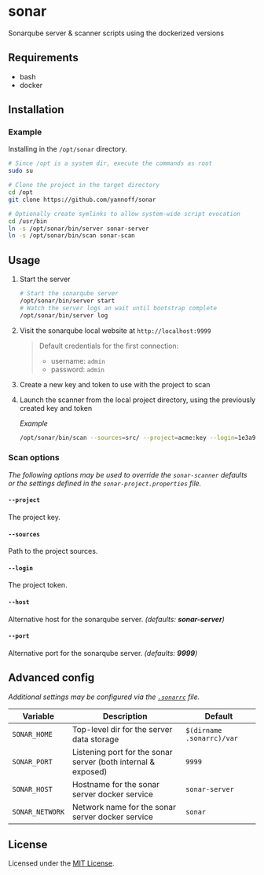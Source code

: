 # sonar

Sonarqube server &amp; scanner scripts using the dockerized versions

## Requirements

- bash
- docker

## Installation

### Example

Installing in the `/opt/sonar` directory.

```bash
# Since /opt is a system dir, execute the commands as root
sudo su

# Clone the project in the target directory
cd /opt
git clone https://github.com/yannoff/sonar

# Optionally create symlinks to allow system-wide script evocation
cd /usr/bin
ln -s /opt/sonar/bin/server sonar-server
ln -s /opt/sonar/bin/scan sonar-scan
```

## Usage

1. Start the server

    ```bash
    # Start the sonarqube server
    /opt/sonar/bin/server start
    # Watch the server logs an wait until bootstrap complete
    /opt/sonar/bin/server log
    ```

2. Visit the sonarqube local website at `http://localhost:9999`

    > Default credentials for the first connection:
    > - username: `admin`
    > - password: `admin`

3. Create a new key and token to use with the project to scan
4. Launch the scanner from the local project directory, using the previously created key and token

    _Example_

    ```bash
    /opt/sonar/bin/scan --sources=src/ --project=acme:key --login=1e3a987cde65fdd74118
    ```

### Scan options

_The following options may be used to override the `sonar-scanner` defaults or the settings defined in the `sonar-project.properties` file._


#### `--project`

The project key.

#### `--sources`

Path to the project sources.

#### `--login`

The project token.

#### `--host`

Alternative host for the sonarqube server. _(defaults: **sonar-server**)_

#### `--port`

Alternative port for the sonarqube server. _(defaults: **9999**)_

## Advanced config

_Additional settings may be configured via the [`.sonarrc`](.sonarrc) file._

Variable|Description|Default
---|---|---
`SONAR_HOME`|Top-level dir for the server data storage|`$(dirname .sonarrc)/var`
`SONAR_PORT`|Listening port for the sonar server (both internal & exposed)|`9999`
`SONAR_HOST`|Hostname for the sonar server docker service|`sonar-server`
`SONAR_NETWORK`|Network name for the sonar server docker service|`sonar`


## License

Licensed under the [MIT License](LICENSE).

